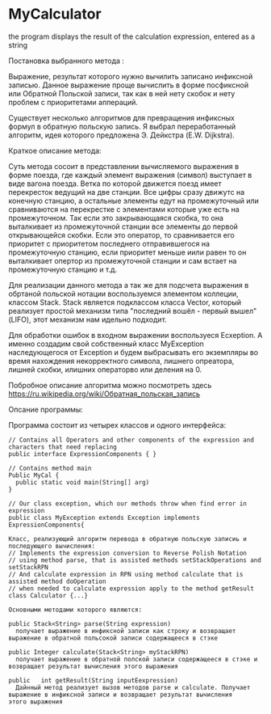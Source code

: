 # MyCalculator
the program displays the result of the calculation expression, entered as a string

Постановка выбранного метода :

  Выражение, результат которого нужно вычилить записано инфиксной записью. Данное выражение проще вычислить в форме посфиксной или Обратной Польской записи, так как в ней нету скобок и нету проблем с приоритетами аппераций.
  
  Существует несколько алгоритмов для превращения инфиксных формул в обратную польскую запись. Я выбрал переработанный алгоритм, идея которого предложена Э. Дейкстра (E.W. Dijkstra). 
  
Краткое описание метода:

  Суть метода сосоит в представлении вычисляемого выражения в форме поезда, где каждый элемент выражения (символ) выступает в виде вагона поезда. Ветка по которой движется поезд имеет перекресток ведущий на две станции. Все цифры сразу движутс на конечную станцию, а остальные элементы едут на промежуточный или сравниваются на перекрестке с элементами которые уже есть на промежуточном. Так если это закрывающаяся скобка, то она выталкивает из промежуточной станции все элементы до первой открывающейся скобки. Если это оператор, то сравнивается его приоритет с приоритетом последнего отправившегося на промежуточную станцию, если приоритет меньше иили равен то он выталкивает опертор из промежуточной станции и сам встает на промежуточную станцию и т.д.
  
  Для реализации данного метода а так же для подсчета выражения в обртаной польской нотации воспользуемся элементом коллеции, классом Stack. Stack является подклассом класса Vector, который реализует простой механизм типа "последний вошёл - первый вышел" (LIFO), этот механизм нам идельно подходит.
  
  Для обработки ошибок в входном выражении воспользуеся Ecxeption. А именно создадим свой собственный класс MyException наследующегося от Exception и будем выбрасывать его экземпляры во время нахождения некорректного символа, лишнего опреатора, лишней скобки, илишних операторво или деления на 0.
  
  Побробное описание алгоритма можно посмотреть здесь https://ru.wikipedia.org/wiki/Обратная_польская_запись
  
Опсание программы:

  Программа состоит из четырех классов и одного интерфейса:
  
    // Contains all Operators and other components of the expression and characters that need replacing
    public interface ExpressionComponents { }
    
    // Contains method main
    Public MyCal {
      public static void main(String[] arg)
    }
    
    // Our class exception, which our methods throw when find error in expression
    public class MyException extends Exception implements  ExpressionComponents{
    
    Класс, реализующий алгоритм перевода в обратную польскую записиь и последующего вычисления:
    // Implements the expression conversion to Reverse Polish Notation
    // using method parse, that is assisted methods setStackOperations and setStackRPN
    // And calculate expression in RPN using method calculate that is assisted method doOperation
    // when needed to calculate expression apply to the method getResult
    class Calculator {...}
    
    Основными методами которого являются:
    
    public Stack<String> parse(String expression)
      получает выражение в инфиксной записи как строку и возвращает выражение в обратной польсокой записи содержащееся в стэке
  
    public Integer calculate(Stack<String> myStackRPN)
      получает выражение в обратной полской записи содержащееся в стэке и возвращает результат вычисления этого выражения
  
    public   int getResult(String inputEexpression)
      Дайнный метод реализует вызов методов parse и calculate. Получает выражение в инфиксной записи и возвращает результат вычисления           этого выражения
